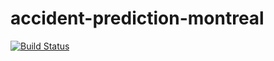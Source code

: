 # accident-prediction-montreal
[![Build Status](https://travis-ci.org/GTimothee/accident-prediction-montreal.svg?branch=master)](https://travis-ci.org/GTimothee/accident-prediction-montreal)
